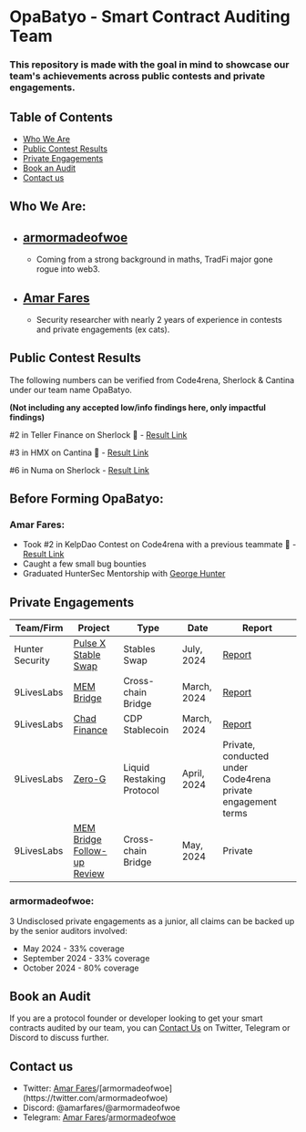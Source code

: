 # OpaBatyo - Smart Contract Auditing Team

### This repository is made with the goal in mind to showcase our team's achievements across public contests and private engagements.

## Table of Contents
- [Who We Are](#who-we-are)
- [Public Contest Results](#public-contest-results)
- [Private Engagements](#private-engagements)
- [Book an Audit](#book-an-audit)
- [Contact us](#contact-us)

## Who We Are:

- ## [armormadeofwoe](https://twitter.com/armormadeofwoe)
  - Coming from a strong background in maths, TradFi major gone rogue into web3.
  
- ## [Amar Fares](https://twitter.com/amarfares_)
  - Security researcher with nearly 2 years of experience in contests and private engagements (ex cats).

## Public Contest Results
The following numbers can be verified from Code4rena, Sherlock & Cantina under our team name OpaBatyo.

**(Not including any accepted low/info findings here, only impactful findings)**

#2 in Teller Finance on Sherlock 🥈 - [Result Link](https://audits.sherlock.xyz/contests/472/leaderboard)

#3 in HMX on Cantina 🥉 - [Result Link](https://cantina.xyz/competitions/68d65682-ed04-48aa-969d-09a335de3748/leaderboard)

#6 in Numa on Sherlock - [Result Link](https://audits.sherlock.xyz/contests/554/leaderboard)

## Before Forming OpaBatyo:

### Amar Fares:
- Took #2 in KelpDao Contest on Code4rena with a previous teammate 🥈 - [Result Link](https://discord.com/channels/810916927919620096/1171865604114882600/1183066714838147102)
- Caught a few small bug bounties
- Graduated HunterSec Mentorship with [George Hunter](https://x.com/GeorgeHNTR)

## Private Engagements

| Team/Firm       | Project                                               | Type                       | Date        | Report                                                                                                           |
|-----------------|-------------------------------------------------------|----------------------------|-------------|------------------------------------------------------------------------------------------------------------------|
| Hunter Security | [Pulse X Stable Swap](https://pulsex.com/)            | Stables Swap               | July, 2024  | [Report](https://github.com/aether-security/portfolio/blob/main/reports/PulseX-Hunter-Security-Audit-Report.pdf) |
| 9LivesLabs      | [MEM Bridge](https://x.com/mem_tech)                  | Cross-chain Bridge         | March, 2024 | [Report](https://github.com/9LivesLabs/audit/blob/main/reports/MEM-Bridge-Final-Report.pdf)                      |
| 9LivesLabs      | [Chad Finance](https://chadfinance.xyz/)              | CDP Stablecoin             | March, 2024 | [Report](https://github.com/9LivesLabs/audit/blob/main/reports/ChadFinance-Final-Report.pdf)                     |
| 9LivesLabs      | [Zero-G](https://x.com/zerogfinance)                  | Liquid Restaking Protocol  | April, 2024 | Private, conducted under Code4rena private engagement terms                                                      |
| 9LivesLabs      | [MEM Bridge Follow-up Review](https://x.com/mem_tech) | Cross-chain Bridge         | May, 2024   | Private                                                                                                          |

### armormadeofwoe:
3 Undisclosed private engagements as a junior, all claims can be backed up by the senior auditors involved:
- May 2024 - 33% coverage
- September 2024 - 33% coverage
- October 2024 - 80% coverage

## Book an Audit
If you are a protocol founder or developer looking to get your smart contracts audited by our team, you can [Contact Us](#contact-us) on Twitter, Telegram or Discord to discuss further.
  
## Contact us
- Twitter: [Amar Fares](https://twitter.com/amarfares_)/[armormadeofwoe](https://twitter.com/armormadeofwoe)
- Discord: @amarfares/@armormadeofwoe
- Telegram: [Amar Fares](http://t.me/amarfares)/[armormadeofwoe](https://t.me/armormadeofwoe)

